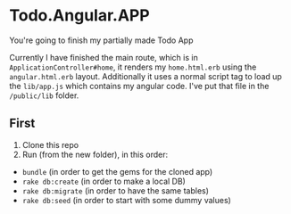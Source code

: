 # Todo.Angular.APP

You're going to finish my partially made Todo App

Currently I have finished the main route, which is in `ApplicationController#home`, it renders my `home.html.erb` using the `angular.html.erb` layout.  Additionally it uses a normal script tag to load up the `lib/app.js` which contains my angular code.  I've put that file in the `/public/lib` folder.

## First

1. Clone this repo
2. Run (from the new folder), in this order:
  - `bundle` (in order to get the gems for the cloned app)
  - `rake db:create` (in order to make a local DB)
  - `rake db:migrate` (in order to have the same tables)
  - `rake db:seed` (in order to start with some dummy values)
